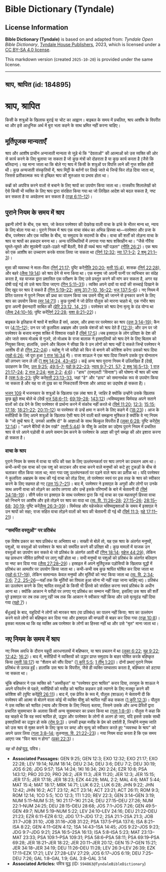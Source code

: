 # Bible Dictionary (Tyndale)

## License Information

**Bible Dictionary (Tyndale)** is based on and adapted from: _Tyndale Open Bible Dictionary_, [Tyndale House Publishers](https://tyndaleopenresources.com/), 2023, which is licensed under a [CC BY-SA 4.0 license](https://creativecommons.org/licenses/by-sa/4.0/legalcode.en).

This markdown version (created `2025-10-20`) is provided under the same license.



--------------------------------

## श्राप, श्रापित (id: 184895)

श्राप, श्रापित
==============

किसी के शत्रुओं के खिलाफ बुराई या चोट का आह्वान। बाइबल के समय में प्रचलित, श्राप आशीष के विपरीत था और इसे आधुनिक अर्थ में बुरा भला कहने के साथ भ्रमित नहीं करना चाहिए।

मूर्तिपूजक मान्यताएँ
--------------------

श्राप और आशीष प्राचीन अन्यजाती मान्यता से जुड़े थे कि "देवताओं" की आत्माओं को उस व्यक्ति की ओर से कार्य करने के लिए बुलाया जा सकता है जो कुछ मंत्रों को दोहराता है या कुछ कार्य करता है (जैसे कि बलिदान)। यह माना जाता था कि बोले गए श्राप में किसी के शत्रुओं पर विपत्ति लाने की गुप्त शक्ति होती थी। कुछ अन्यजाती संस्कृतियों में, श्राप मिट्टी के बर्तनों पर लिखे जाते थे जिन्हें फिर तोड़ दिया जाता था, जिससे प्रतीकात्मक रूप से इच्छित श्राप की शुरुआत या प्रभाव होता था।

कब्रों को अपवित्र करने वालों से बचाने के लिए श्रापों का उपयोग किया जाता था। राजकीय शिलालेखों को ऐसे किसी भी व्यक्ति के लिए श्राप द्वारा संरक्षित किया गया था जो लिखित आदेश को बदल सकता है, नष्ट कर सकता है या अवहेलना कर सकता है ([एज्रा 6:11–12](https://ref.ly/Ezra6:11-Ezra6:12))।

पुराने नियम के समय में श्राप
----------------------------

इब्रानी लोगों के बीच, एक श्राप, जो केवल परमेश्वर की देखरेख वाली वाचा के ढांचे के भीतर मान्य था, न्याय के लिए बोला गया था। पुराने नियम में श्राप एक वाचा संबंध का अभिन्न हिस्सा था—परमेश्वर और प्रजा के बीच, परमेश्वर और एक व्यक्ति के बीच, या समुदाय के सदस्यों के बीच। वाचा की शर्तों को तोड़ना वाचा के श्राप या श्रापों का हकदार बनना था। अन्य परिस्थितियों में लगाया गया श्राप शक्तिहीन था। “जैसे गौरैया घूमते\-घूमते और शूपाबेनी उड़ते\-उड़ते नहीं बैठती, वैसे ही व्यर्थ श्राप नहीं पड़ता” ([नीति 26:2](https://ref.ly/Prov26:2))। एक श्राप को एक आशीष का उच्चारण करके वापस लिया जा सकता था ([निर्ग 12:32](https://ref.ly/Exod12:32); [न्या 17:1–2](https://ref.ly/Judg17:1-Judg17:2); [2 शमू 21:1–3](https://ref.ly/2Sam21:1-2Sam21:3))।

मूसा की व्यवस्था ने माता\-पिता ([निर्ग 21:17](https://ref.ly/Exod21:17); पुष्टि करें[नीति 20:20](https://ref.ly/Prov20:20); [मत्ती 15:4](https://ref.ly/Matt15:4)), शासक ([निर्ग 22:28](https://ref.ly/Exod22:28)), और बहरे ([लैव्य 19:14](https://ref.ly/Lev19:14)) को श्राप देने से मना किया था। एक मनुष्य जो अपनी पत्नी पर व्यभिचार का संदेह करता है, वह याजक द्वारा प्रशासित एक परीक्षण के लिए उसे प्रस्तुत करने की मांग कर सकता है, अगर वह दोषी पाई गई तो उसे श्राप दिया जाएगा ([गिन 5:11–31](https://ref.ly/Num5:11-Num5:31))। व्यक्ति अपने दावों या वादों की सच्चाई दिखाने के लिए खुद पर श्राप दे सकते हैं ([गिन 5:19–22](https://ref.ly/Num5:19-Num5:22); [अय्यू 31:7–10, 16–22](https://ref.ly/Job31:7-Job31:10); [भज 137:5–6](https://ref.ly/Ps137:5-Ps137:6))। नए नियम में प्रेरित पतरस ने पुराने नियम की प्रथा का पालन किया जब उसने यीशु को जानने से इनकार करने के लिए श्राप का उपयोग किया ([मर 14:71](https://ref.ly/Mark14:71))। कुछ पुरुषों ने जो प्रेरित पौलुस को मारना चाहते थे, एक गंभीर श्राप द्वारा अपनी ईमानदारी साबित की ([प्रेरि 23:12, 14, 21](https://ref.ly/Acts23:12))। परमेश्वर को श्राप देना मृत्यु के दंड योग्य था ([लैव्य 24:10–16](https://ref.ly/Lev24:10-Lev24:16); पुष्टि करें[निर्ग 22:28](https://ref.ly/Exod22:28); [यशा 8:21–22](https://ref.ly/Isa8:21-Isa8:22))।

बाइबल के इतिहास में श्रापों में शामिल हैं सर्प, आदम, और हव्वा पर परमेश्वर का श्राप ([उत्त 3:14–19](https://ref.ly/Gen3:14-Gen3:19)); कैन पर ([4:11–12](https://ref.ly/Gen4:11-Gen4:12)); उन पर जो कुलपिता अब्राहम और उसके वंशजों को श्राप देते हैं ([12:3](https://ref.ly/Gen12:3)); और उन पर जो परमेश्वर के बजाय मनुष्य शक्ति में विश्वास रखते हैं ([यिर्म 17:5](https://ref.ly/Jer17:5))।जब इस्राएल के लोग प्रतिज्ञा के देश की ओर जाते समय मोआब से गुजरे, तो मोआब के राजा बालाक ने इस्राएलियों को श्राप देने के लिए बिलाम को नियुक्त किया; हालांकि, उसने और बिलाम ने सीखा कि वे उन लोगों को श्राप नहीं दे सकते जिन्हें परमेश्वर ने आशीष दी हो ([गिन 22–24](https://ref.ly/Num22:1-Num24:25))। यहोशु ने जो यरीहो को फिर से बनाने की कोशिश करेगा उसको श्राप दिया ([यहो 6:26](https://ref.ly/Josh6:26); जो पूरा हुआ [1 राज 16:34](https://ref.ly/1Kgs16:34) में)। राजा शाऊल ने एक श्राप दिया जिसने उसके पुत्र योनातान की लगभग जान ले ली ([1 शमू 14:24, 43–45](https://ref.ly/1Sam14:24))। कई अन्य श्राप पुराना नियम में उल्लिखित हैं (देखें, उदाहरण के लिए, [उत्त 9:25](https://ref.ly/Gen9:25); [49:5–7](https://ref.ly/Gen49:5-Gen49:7); [यहो 9:22–23](https://ref.ly/Josh9:22-Josh9:23); [न्याय 9:7–21, 57](https://ref.ly/Judg9:7-Judg9:21); [2 शमू 16:5–13](https://ref.ly/2Sam16:5-2Sam16:13); [1 राज 21:17–24](https://ref.ly/1Kgs21:17-1Kgs21:24); [2 राज 2:24](https://ref.ly/2Kgs2:24); [मला 2:2](https://ref.ly/Mal2:2); [4:6](https://ref.ly/Mal4:6))। "हाय" (एनएलटी "विनाश") की घोषणा भी श्राप की भाषा है ([यश 5:8–23](https://ref.ly/Isa5:8-Isa5:23); पुष्टि करें[मत्ती 23:13–33](https://ref.ly/Matt23:13-Matt23:33), जहां "हे" और "हाय" को समानार्थक रूप से उपयोग किया जा सकता है और यह या तो दुख का या निकटवर्ती विनाश और आपदा का उद्घोष हो सकता है)।

[भजन 109](https://ref.ly/Ps109:1-Ps109:31) में भजनकार के शत्रुओं के खिलाफ एक लंबा श्राप है, जाहिर है क्योंकि उन्होंने उसके खिलाफ कुछ झूठे शब्द बोले थे (देखें [भज 58:6–11](https://ref.ly/Ps58:6-Ps58:11); [69:19–28](https://ref.ly/Ps69:19-Ps69:28); [143:12](https://ref.ly/Ps143:12))।भविष्यद्वक्ता यिर्मयाह अपने सताने वालों को दंड देने के लिए परमेश्वर से प्रार्थना करने में संकोच नहीं करते थे ([यिर्म 11:20](https://ref.ly/Jer11:20); [12:3](https://ref.ly/Jer12:3); [15:15](https://ref.ly/Jer15:15); [17:18](https://ref.ly/Jer17:18); [18:21–22](https://ref.ly/Jer18:21-Jer18:22); [20:11–12](https://ref.ly/Jer20:11-Jer20:12)) या परमेश्वर से उन्हें क्षमा न करने के लिए कहने में ([18:23](https://ref.ly/Jer18:23))। आज के मसीहियों के लिए अपने शत्रुओं के खिलाफ ऐसी श्राप देने वाली बातें समझना मुश्किल है क्योंकि वे नए नियम के "जो तुम्हें श्राप दें, उनको आशीष दो" के आज्ञाओं के साथ बिल्कुल विपरीत हैं ([लूका 6:28](https://ref.ly/Luke6:28); पुष्टि करें[रोम 12:14](https://ref.ly/Rom12:14))। "अपने बैरियों से प्रेम रखो" ([मत्ती 5:44](https://ref.ly/Matt5:44)) के यीशु के आदेश का उद्देश्य पुराने नियम में प्रचलित श्राप से परे अपने पड़ोसी से अपने समान प्रेम करने के परमेश्वर के आज्ञा की पूर्ण समझ की ओर इशारा करना हो सकता है।

### वाचा के श्राप

पुराने नियम के समय में वाचा या संधि की रक्षा के लिए उल्लंघनकर्ता पर श्राप लगाने का प्रचलन आम था। कभी\-कभी एक वाचा को एक पशु को काटकर और वाचा करने वाले मनुष्यों को कटे हुए टुकड़ों के बीच से चलाकर सील किया जाता था; मारा गया पशु उल्लंघनकर्ता पर पड़ने वाले श्राप का प्रतीक था। यदि परमेश्वर ने कुलपिता अब्राहम के साथ की गई वाचा को तोड़ दिया, तो परमेश्वर स्वयं पर इस तरह के श्राप को स्वीकार करने के लिए सहमत हो गए ([उत्त 15:7–21](https://ref.ly/Gen15:7-Gen15:21))। बाद में, परमेश्वर ने इस्राएल के अगुवों और लोगों पर उनके साथ अपनी वाचा को तोड़ने का आरोप लगाया और उन्हें इसके परिणामों के बारे में चेतावनी दी ([यिर्म 34:18–19](https://ref.ly/Jer34:18-Jer34:19))। सीनै पर्वत पर इस्राएल के साथ परमेश्वर द्वारा कि गई वाचा का एक महत्वपूर्ण हिस्सा वाचा को निभाने पर आशीष और इसे तोड़ने पर श्राप का वादा था ([व्य. वि. 11:26–28](https://ref.ly/Deut11:26-Deut11:28); [27:15–26](https://ref.ly/Deut27:15-Deut27:26); [28:15–68](https://ref.ly/Deut28:15-Deut28:68); [30:19](https://ref.ly/Deut30:19); पुष्टि करें[लैव्य 26:3–39](https://ref.ly/Lev26:3-Lev26:39))। यिर्मयाह और यहेजकेल भविष्यद्वक्ताओं के समय में इस्राएल ने उन श्रापों को सहा; राजा सहित वाचा तोड़ने वालों को श्राप की चेतावनी दी गई थी ([यिर्म 11:3](https://ref.ly/Jer11:3); [यहे 17:11–21](https://ref.ly/Ezek17:11-Ezek17:21))।

### “समर्पित वस्तुओं” पर प्रतिबंध

एक विशेष प्रकार का श्राप प्रतिबंध या अभिशाप था। सख्ती से बोलें तो, यह एक श्राप के अंतर्गत मनुष्यों, पशुओं, या वस्तुओं को परमेश्वर के श्राप को समर्पित करने की प्रतिज्ञा थी। कुछ मामलों में याजक उन वस्तुओं का उपयोग कर सकते थे जो प्रतिबंध के अंतर्गत आती थीं ([गिन 18:14](https://ref.ly/Num18:14); [यहेज 44:29](https://ref.ly/Ezek44:29)), लेकिन यह प्रावधान जीवित प्राणियों पर लागू नहीं होता था। सभी मनुष्यों या पशुओं को प्रतिबंध के अंतर्गत बलिदान या नष्ट कर दिया गया ([लैव्य 27:28–29](https://ref.ly/Lev27:28-Lev27:29))। इस्राइल में अपने मूर्तिपूजक पड़ोसियों के खिलाफ युद्धों में प्रतिबंध का आमतौर पर उपयोग किया जाता था। कभी\-कभी सब कुछ श्रापित घोषित कर दिया जाता था ([यहो 6:17–19](https://ref.ly/Josh6:17-Josh6:19)), लेकिन सामान्यतः केवल मनुष्यों और मूर्तियों को नष्ट किया जाता था ([व्य. वि. 2:34](https://ref.ly/Deut2:34); [3:6](https://ref.ly/Deut3:6); [7:2, 25–26](https://ref.ly/Deut7:2)—यहाँ तक कि मूर्तियों का पिघला हुआ सोना भी नहीं रखा जाना चाहिए था)। प्रतिबंध का उल्लंघन करने के लिए श्रापित वस्तुओं के किसी भी हिस्से को संरक्षित करना स्वयं प्रतिबंध के अधीन आना था। क्योंकि आकान ने यरीहो पर लगाए गए प्रतिबंध का सम्मान नहीं किया, इसलिए उस श्राप की शर्तें पूरे इस्राएल पर तब तक लागू रहीं जब तक कि आकान ने स्वीकार नहीं किया और उसे मृत्युदंड नहीं दिया गया ([यहो 7](https://ref.ly/Josh7:1-Josh7:26))।

बँधुआई के बाद, यहूदियों ने लोगों को मारकर श्राप (या प्रतिबंध) का पालन नहीं किया; श्राप का उल्लंघन करने वाले लोगों को बहिष्कृत कर दिया गया और इस्राएल की मण्डली से बाहर कर दिया गया ([एज्रा 10:8](https://ref.ly/Ezra10:8))। इसका मतलब था कि वह व्यक्ति अब परमेश्वर के लोगों का हिस्सा नहीं था और उसे "मृत" माना जाता था।

नए नियम के समय में श्राप
------------------------

नए नियम अवधि के दौरान यहूदी आरधनालयों में बहिष्कार, या श्राप प्रचलन में था ([लूका 6:22](https://ref.ly/Luke6:22); [यूह 9:22](https://ref.ly/John9:22); [12:42](https://ref.ly/John12:42); [16:2](https://ref.ly/John16:2))। बाद में, मसीहियों ने व्यक्तियों को उद्धार प्राप्त समुदाय के बाहर घोषित करके बहिष्कृत किया ([मत्ती 18:17](https://ref.ly/Matt18:17)) या "शैतान को सौंप दिया" ([1 कुरि 5:5](https://ref.ly/1Cor5:5); [1 तीमु 1:20](https://ref.ly/1Tim1:20))। दोनों प्रथाएं पुराने नियम प्रतिबंध से उत्पन्न हुईं। हालांकि उस श्राप के विपरीत, जैसे ही व्यक्ति पश्चाताप करता है, बहिष्कार को हटाया जा सकता था।

चूंकि बहिष्कार ने एक व्यक्ति को "अस्वीकृत" या "परमेश्वर द्वारा श्रापित" करार दिया, तरसुस के शाऊल ने अपने परिवर्तन से पहले, मसीहियों को मसीह को श्रापित कहकर उसे त्यागने के लिए मजबूर करने की कोशिश की (पुष्टि करें[प्रेरि 26:11](https://ref.ly/Acts26:11))। बाद में, एक प्रेरित के रूप में, पौलुस (शाऊल) ने चेतावनी दी कि परमेश्वर की आत्मा से बोलने वाला कोई भी व्यक्ति यीशु को श्रापित नहीं कह सकता ([1 कुरि 12:3](https://ref.ly/1Cor12:3))। पौलुस ने उस व्यक्ति को श्रापित (न्याय और विनाश के लिए नियत) बताया, जिसने उसके और अन्य प्रेरितों द्वारा प्रचारित सुसमाचार के अलावा किसी अन्य सुसमाचार का प्रचार किया था ([गला 1:8–9](https://ref.ly/Gal1:8-Gal1:9))। पौलुस ने कहा कि वह चाहते थे कि वह स्वयं श्रापित हो, उद्धार और परमेश्वर के लोगों से अलग हो जाए, यदि इससे उसके साथी इस्राएलियों का उद्धार हो सके ([रोम 9:3](https://ref.ly/Rom9:3))। उनकी इच्छा मसीह के प्रेम को दर्शाती है, जिन्होंने मनुष्य जाति को उस श्राप से मुक्त करने के लिए क्रूस पर कष्ट और मृत्यु को स्वीकार करते हुए "व्यवस्था के श्राप" को अपने ऊपर लिया ([गला 3:8–14](https://ref.ly/Gal3:8-Gal3:14); तुलना[व्य. वि. 21:22–23](https://ref.ly/Deut21:22-Deut21:23))। नया नियम वादा करता है कि एक समय आएगा जब "फिर श्राप न होगा" ([प्रका 22:3](https://ref.ly/Rev22:3))।

*यह भी देखें* युद्ध, पवित्र।

* **Associated Passages:** GEN 9:25; GEN 12:3; EXO 12:32; EXO 21:17; EXO 22:28; LEV 19:14; NUM 18:14; DEU 2:34; DEU 3:6; DEU 7:2; DEU 30:19; JOS 6:26; JDG 9:57; 1SA 14:24; 1KI 16:34; 2KI 2:24; EZR 10:8; PSA 143:12; PRO 20:20; PRO 26:2; JER 11:3; JER 11:20; JER 12:3; JER 15:15; JER 17:5; JER 17:18; JER 18:23; EZK 44:29; MAL 2:2; MAL 4:6; MAT 5:44; MAT 15:4; MAT 18:17; MRK 14:71; LUK 6:22; LUK 6:28; JHN 9:22; JHN 12:42; JHN 16:2; ACT 23:12; ACT 23:14; ACT 23:21; ACT 26:11; ROM 9:3; ROM 12:14; 1CO 5:5; 1CO 12:3; 1TI 1:20; REV 22:3; GEN 3:14–GEN 3:19; NUM 5:11–NUM 5:31; 1KI 21:17–1KI 21:24; DEU 27:15–DEU 27:26; NUM 22:1–NUM 24:25; DEU 28:15–DEU 28:68; JOS 7:1–JOS 7:26; GEN 49:5–GEN 49:7; NUM 5:19–NUM 5:22; LEV 24:10–LEV 24:16; DEU 21:22–DEU 21:23; EZR 6:11–EZR 6:12; JDG 17:1–JDG 17:2; 2SA 21:1–2SA 21:3; JOB 31:7–JOB 31:10; JOB 31:16–JOB 31:22; PSA 137:5–PSA 137:6; ISA 8:21–ISA 8:22; GEN 4:11–GEN 4:12; 1SA 14:43–1SA 14:45; JOS 9:22–JOS 9:23; JDG 9:7–JDG 9:21; 2SA 16:5–2SA 16:13; ISA 5:8–ISA 5:23; MAT 23:13–MAT 23:33; PSA 109:1–PSA 109:31; PSA 58:6–PSA 58:11; PSA 69:19–PSA 69:28; JER 18:21–JER 18:22; JER 20:11–JER 20:12; GEN 15:7–GEN 15:21; JER 34:18–JER 34:19; DEU 11:26–DEU 11:28; LEV 26:3–LEV 26:39; EZK 17:11–EZK 17:21; LEV 27:28–LEV 27:29; JOS 6:17–JOS 6:19; DEU 7:25–DEU 7:26; GAL 1:8–GAL 1:9; GAL 3:8–GAL 3:14
* **Associated Articles:** पवित्र युद्ध (ID: `594863@TyndaleBibleDictionary`)


